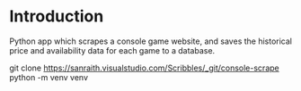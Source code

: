# Introduction

Python app which scrapes a console game website, and saves the historical price and availability data for each game to a database.

git clone <https://sanraith.visualstudio.com/Scribbles/_git/console-scrape>
python -m venv venv
